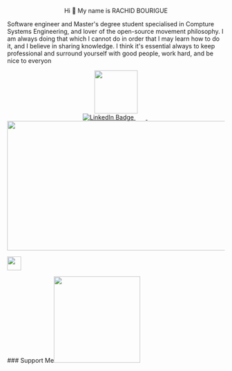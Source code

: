 <p align="center">
  Hi 👋 My name is RACHID BOURIGUE
<br/>


  
  
Software engineer and Master's degree student specialised in Compture Systems Engineering, and lover of the open-source movement philosophy. I am always doing that which I cannot do in order that I may learn how to do it, and I believe in sharing knowledge. I think it's essential always to keep professional and surround yourself with good people, work hard, and be nice to everyon
</p>



<div id="header" align="center">
  <img src="https://media.giphy.com/media/fvx95jkua5th3YeThr/giphy.gif" width="100"/>
</div>





<div id="badges" align="center">
  <a href="[your-linkedin-URL](https://www.linkedin.com/in/rachid-bourigue-00520b219/)">
    <img src="https://img.shields.io/badge/LinkedIn-blue?style=for-the-badge&logo=linkedin&logoColor=white" alt="LinkedIn Badge"/>
  </a>&nbsp&nbsp&nbsp&nbsp&nbsp;
  <a href="[your-youtube-URL](https://www.youtube.com/channel/UCLW1uR2wuldAoG5gK172JTQ)">
    <img src="https://img.shields.io/badge/YouTube-red?style=for-the-badge&logo=youtube&logoColor=white" alt=""/>
  </a>&nbsp;
  
</div>

<div align="center">
  <img src="https://media.giphy.com/media/cnzou4ydGM7GJZ7VTz/giphy.gif" width="600" height="300"/>
</div>




             
     
                  
                  
<p align="left">
                          
 <a href="https://www.github.com/bourigue" target="_blank" rel="noreferrer"><img src="https://raw.githubusercontent.com/danielcranney/readme-generator/main/public/icons/socials/github.svg" width="32" height="32" /></a></p>### Support Me<a
                  href="https://www.buymeacoffee.com/bourigue"><img src="https://cdn.buymeacoffee.com/buttons/v2/default-yellow.png" width="200" /></a></p>
